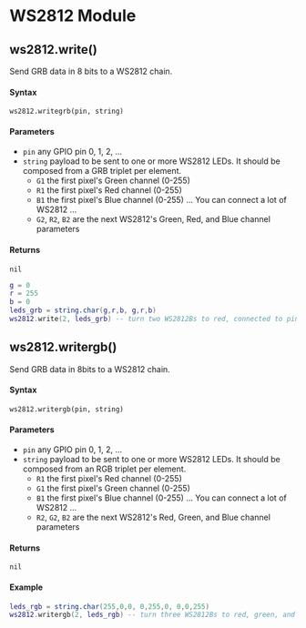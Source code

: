 # WS2812 Module

## ws2812.write()
Send GRB data in 8 bits to a WS2812 chain.

#### Syntax
`ws2812.writegrb(pin, string)`

#### Parameters
- `pin` any GPIO pin 0, 1, 2, ...
- `string` payload to be sent to one or more WS2812 LEDs.
  It should be composed from a GRB triplet per element.
    - `G1` the first pixel's Green channel (0-255)
    - `R1` the first pixel's Red channel (0-255)
    - `B1` the first pixel's Blue channel (0-255)
... You can connect a lot of WS2812 ...
    - `G2`, `R2`, `B2` are the next WS2812's Green, Red, and Blue channel parameters

#### Returns
`nil`

```lua
g = 0
r = 255
b = 0
leds_grb = string.char(g,r,b, g,r,b) 
ws2812.write(2, leds_grb) -- turn two WS2812Bs to red, connected to pin 2
```

## ws2812.writergb()
Send GRB data in 8bits to a WS2812 chain.

#### Syntax
`ws2812.writergb(pin, string)`

#### Parameters
- `pin` any GPIO pin 0, 1, 2, ...
- `string` payload to be sent to one or more WS2812 LEDs.
  It should be composed from an RGB triplet per element.
    - `R1` the first pixel's Red channel (0-255)
    - `G1` the first pixel's Green channel (0-255)
    - `B1` the first pixel's Blue channel (0-255)
... You can connect a lot of WS2812 ...
    - `R2`, `G2`, `B2` are the next WS2812's Red, Green, and Blue channel parameters

#### Returns
`nil`

#### Example
```lua
leds_rgb = string.char(255,0,0, 0,255,0, 0,0,255) 
ws2812.writergb(2, leds_rgb) -- turn three WS2812Bs to red, green, and blue respectively
```
